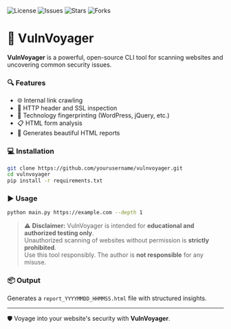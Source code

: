 ![License](https://img.shields.io/github/license/shabarinathkv/vulnvoyager)
![Issues](https://img.shields.io/github/issues/shabarinathkv/vulnvoyager)
![Stars](https://img.shields.io/github/stars/shabarinathkv/vulnvoyager?style=social)
![Forks](https://img.shields.io/github/forks/shabarinathkv/vulnvoyager?style=social)

# 🚀 VulnVoyager

**VulnVoyager** is a powerful, open-source CLI tool for scanning websites and uncovering common security issues.

### 🔍 Features

- 🌐 Internal link crawling
- 🔐 HTTP header and SSL inspection
- 🧠 Technology fingerprinting (WordPress, jQuery, etc.)
- 📋 HTML form analysis
- 📄 Generates beautiful HTML reports

### 💻 Installation

```bash
git clone https://github.com/yourusername/vulnvoyager.git
cd vulnvoyager
pip install -r requirements.txt
```

### ▶️ Usage

```bash
python main.py https://example.com --depth 1
```

> ⚠️ **Disclaimer:** VulnVoyager is intended for **educational and authorized testing only**.  
> Unauthorized scanning of websites without permission is **strictly prohibited**.  
> Use this tool responsibly. The author is **not responsible** for any misuse.


### 📦 Output

Generates a `report_YYYYMMDD_HHMMSS.html` file with structured insights.

---

🛡️ Voyage into your website's security with **VulnVoyager**.
